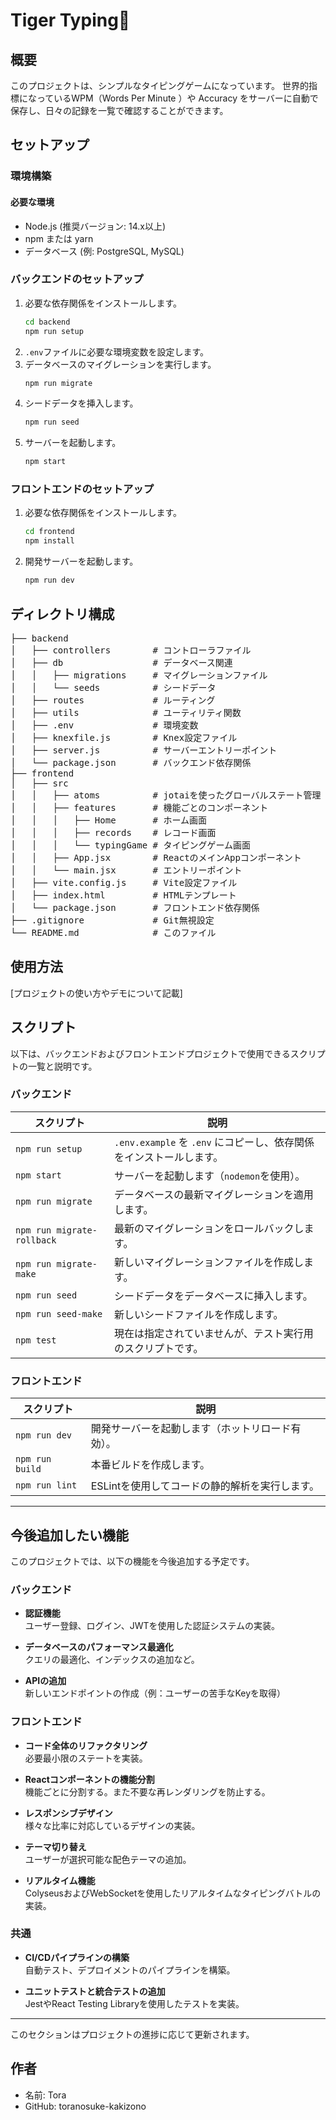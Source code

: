 # Tiger Typing🐯

## 概要

このプロジェクトは、シンプルなタイピングゲームになっています。
世界的指標になっているWPM（Words Per Minute ）や Accuracy をサーバーに自動で保存し、日々の記録を一覧で確認することができます。

## セットアップ

### 環境構築

#### 必要な環境

- Node.js (推奨バージョン: 14.x以上)
- npm または yarn
- データベース (例: PostgreSQL, MySQL)

### バックエンドのセットアップ

1. 必要な依存関係をインストールします。
    ```bash
    cd backend
    npm run setup
    ```
2. `.env`ファイルに必要な環境変数を設定します。
3. データベースのマイグレーションを実行します。
    ```bash
    npm run migrate
    ```
4. シードデータを挿入します。
    ```bash
    npm run seed
    ```
5. サーバーを起動します。
    ```bash
    npm start
    ```

### フロントエンドのセットアップ

1. 必要な依存関係をインストールします。
    ```bash
    cd frontend
    npm install
    ```
2. 開発サーバーを起動します。
    ```bash
    npm run dev
    ```

## ディレクトリ構成

<pre>
├── backend
│   ├── controllers        # コントローラファイル
│   ├── db                 # データベース関連
│   │   ├── migrations     # マイグレーションファイル
│   │   └── seeds          # シードデータ
│   ├── routes             # ルーティング
│   ├── utils              # ユーティリティ関数
│   ├── .env               # 環境変数
│   ├── knexfile.js        # Knex設定ファイル
│   ├── server.js          # サーバーエントリーポイント
│   └── package.json       # バックエンド依存関係
├── frontend 
│   ├── src 
│   │   ├── atoms          # jotaiを使ったグローバルステート管理
│   │   ├── features       # 機能ごとのコンポーネント
│   │   │   ├── Home       # ホーム画面
│   │   │   ├── records    # レコード画面
│   │   │   └── typingGame # タイピングゲーム画面
│   │   ├── App.jsx        # ReactのメインAppコンポーネント
│   │   └── main.jsx       # エントリーポイント
│   ├── vite.config.js     # Vite設定ファイル
│   ├── index.html         # HTMLテンプレート
│   └── package.json       # フロントエンド依存関係
├── .gitignore             # Git無視設定
└── README.md              # このファイル
</pre>

## 使用方法

[プロジェクトの使い方やデモについて記載]

## スクリプト

以下は、バックエンドおよびフロントエンドプロジェクトで使用できるスクリプトの一覧と説明です。


### バックエンド

| スクリプト                      | 説明                                            |
|----------------------------|-----------------------------------------------|
| `npm run setup`            | `.env.example` を `.env` にコピーし、依存関係をインストールします。 |
| `npm start`                | サーバーを起動します（`nodemon`を使用）。                     |
| `npm run migrate`          | データベースの最新マイグレーションを適用します。                      |
| `npm run migrate-rollback` | 最新のマイグレーションをロールバックします。                        |
| `npm run migrate-make`     | 新しいマイグレーションファイルを作成します。                        |
| `npm run seed`             | シードデータをデータベースに挿入します。                          |
| `npm run seed-make`        | 新しいシードファイルを作成します。                             |
| `npm test`                 | 現在は指定されていませんが、テスト実行用のスクリプトです。                 |


### フロントエンド

| スクリプト           | 説明                         |
|-----------------|----------------------------|
| `npm run dev`   | 開発サーバーを起動します（ホットリロード有効）。   |
| `npm run build` | 本番ビルドを作成します。               |
| `npm run lint`  | ESLintを使用してコードの静的解析を実行します。 |

---
## 今後追加したい機能

このプロジェクトでは、以下の機能を今後追加する予定です。

### バックエンド
- **認証機能**  
  ユーザー登録、ログイン、JWTを使用した認証システムの実装。

- **データベースのパフォーマンス最適化**  
  クエリの最適化、インデックスの追加など。

- **APIの追加**  
  新しいエンドポイントの作成（例：ユーザーの苦手なKeyを取得）

### フロントエンド
- **コード全体のリファクタリング**  
  必要最小限のステートを実装。

- **Reactコンポーネントの機能分割**  
  機能ごとに分割する。また不要な再レンダリングを防止する。

- **レスポンシブデザイン**  
  様々な比率に対応しているデザインの実装。

- **テーマ切り替え**  
  ユーザーが選択可能な配色テーマの追加。

- **リアルタイム機能**  
  ColyseusおよびWebSocketを使用したリアルタイムなタイピングバトルの実装。

### 共通
- **CI/CDパイプラインの構築**  
  自動テスト、デプロイメントのパイプラインを構築。

- **ユニットテストと統合テストの追加**  
  JestやReact Testing Libraryを使用したテストを実装。

---

このセクションはプロジェクトの進捗に応じて更新されます。

## 作者

- 名前: Tora
- GitHub: toranosuke-kakizono